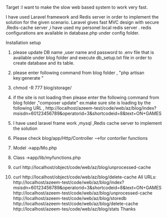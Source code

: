 
Target :I want to make the slow web based system to work very fast.

I have used Laravel framework and Redis server in order to implement the solution for the given scenario.
Laravel gives fast MVC design with secure .Redis-cache server ,i have used my personel local redis server .
redis configurations are available in database.php under config folder.



Installation setup
1. please update DB name ,user name and password to .env file that is available under blog folder and execute db_setup.txt file in order to create database and its table.

2. please enter following command from blog folder , "php artisan key:generate "

3. chmod -R 777 blog/storage/

4. if the site is not loading then please enter the following command from blog folder ,"composer update"
ex:make sure site is loading by the following URL , http://localhost/azeem-test/code/web/az/blog/index?msisdn=60123456789&operatorid=3&shortcodeid=8&text=ON+GAMES






1. I have used laravel frame work ,mysql ,Redis cache server to implement the solution
2. Please check blog/app/Http/Controller -->for contorller functions
3. Model ->app/Mo.php
4. Class ->app/lib/myfunctions.php
5. curl http://localhost/object/code/web/az/blog/unprocessed-cache
6. curl http://localhost/object/code/web/az/blog/delete-cache
All URLs:
http://localhost/azeem-test/code/web/az/blog/index?msisdn=60123456789&operatorid=3&shortcodeid=8&text=ON+GAMES
http://localhost/azeem-test/code/web/az/blog/unprocessed-cache
http://localhost/azeem-test/code/web/az/blog/storedb
http://localhost/azeem-test/code/web/az/blog/delete-cache
http://localhost/azeem-tes/code/web/az/blog/stats
Thanks
